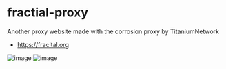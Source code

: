 # fractial-proxy
Another proxy website made with the corrosion proxy by TitaniumNetwork
- https://fracital.org

![image](https://user-images.githubusercontent.com/66753442/136897704-e9d31a75-5aa4-4b73-898e-2a4b2a520d67.png)
![image](https://user-images.githubusercontent.com/66753442/136898442-3168456a-a7a9-4fd1-ba34-008b7a123c55.png)
